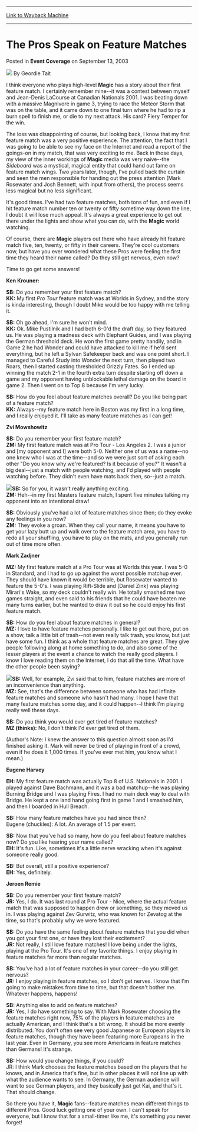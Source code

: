 
---
[Link to Wayback Machine](https://web.archive.org/web/20220809015017/https://magic.wizards.com/en/articles/archive/event-coverage/pros-speak-feature-matches-2003-09-13)

[_metadata_:author]:- "Geordie Tait"
[_metadata_:description]:- "I think everyone who plays high-level Magic has a story about their first feature match. I certainly remember mine--it was a contest between myself and Jean-Denis LaCourse at Canadian Nationals 2001. I was beating down with a massive Magnivore in game 3, trying to race the Meteor Storm that was on the table, and it came down to one final turn where he had to rip a burn spell"
[_metadata_:generator]:- "Drupal 7 (http://drupal.org)"
[_metadata_:node]:- "796921"
[_metadata_:publish_date]:- "2003-09-13"
[_metadata_:source]:- "div-main-content"
[_metadata_:title]:- "The Pros Speak on Feature Matches"
[_metadata_:wayback_capture_timestamp]:- "2022-08-09 01:50:17"
[_metadata_:wayback_raw_url]:- "https://web.archive.org/web/20220809015017id_/https://magic.wizards.com/en/articles/archive/event-coverage/pros-speak-feature-matches-2003-09-13"
[_metadata_:wayback_url]:- "https://magic.wizards.com/en/articles/archive/event-coverage/pros-speak-feature-matches-2003-09-13"
---


The Pros Speak on Feature Matches
=================================



 Posted in **Event Coverage**
 on September 13, 2003 






![](https://media.magic.wizards.com/styles/auth_small/public/generic-avatar-150_375.png)
By Geordie Tait











I think everyone who plays high-level **Magic** has a story about their first feature match. I certainly remember mine--it was a contest between myself and Jean-Denis LaCourse at Canadian Nationals 2001. I was beating down with a massive Magnivore in game 3, trying to race the Meteor Storm that was on the table, and it came down to one final turn where he had to rip a burn spell to finish me, or die to my next attack. His card? Fiery Temper for the win.

The loss was disappointing of course, but looking back, I know that my first feature match was a very positive experience. The attention, the fact that I was going to be able to see my face on the Internet and read a report of the goings-on in my match, that was very exciting to me. Back in those days, my view of the inner workings of **Magic** media was very naive--the *Sideboard* was a mystical, magical entity that could hand out fame on feature match wings. Two years later, though, I've pulled back the curtain and seen the men responsible for handing out the press attention (Mark Rosewater and Josh Bennett, with input from others), the process seems less magical but no less significant.

It's good times. I've had two feature matches, both tons of fun, and even if I hit feature match number ten or twenty or fifty sometime way down the line, I doubt it will lose much appeal. It's always a great experience to get out there under the lights and show what you can do, with the **Magic** world watching.

Of course, there are **Magic** players out there who have already hit feature match five, ten, twenty, or fifty in their careers. They're cool customers now, but have you ever wondered what these Pros were feeling the first time they heard their name called? Do they still get nervous, even now?

Time to go get some answers!

**Ken Krouner:**

****SB:**** Do you remember your first feature match?  
**KK:** My first *Pro Tour* feature match was at Worlds in Sydney, and the story is kinda interesting, though I doubt Mike would be too happy with me telling it.

**SB:** Oh go ahead, I'm sure he won't mind.  
**KK:** Ok. Mike Pustilnik and I had both 6-0'd the draft day, so they featured us. He was playing a madness deck with Elephant Guides, and I was playing the German threshold deck. He won the first game pretty handily, and in Game 2 he had Wonder and could have attacked to kill me if he'd sent everything, but he left a Sylvan Safekeeper back and was one point short. I managed to Careful Study into Wonder the next turn, then played two Roars, then I started casting thresholded Grizzly Fates. So I ended up winning the match 2-1 in the fourth extra turn despite starting off down a game and my opponent having unblockable lethal damage on the board in game 2. Then I went on to Top 8 because I'm very lucky.

**SB:** How do you feel about feature matches overall? Do you like being part of a feature match?  
**KK:** Always--my feature match here in Boston was my first in a long time, and I really enjoyed it. I'll take as many feature matches as I can get!

**Zvi Mowshowitz**

**SB:** Do you remember your first feature match?  
**ZM:** My first feature match was at Pro Tour - Los Angeles 2. I was a junior and [my opponent and I] were both 5-0. Neither one of us was a name--no one knew who I was at the time--and so we were just sort of asking each other "Do you know why we're featured? Is it because of you?" It wasn't a big deal--just a match with people watching, and I'd played with people watching before. They didn't even have mats back then, so--just a match.

![](https://media.magic.wizards.com/image_legacy_migration/sideboard/images/ptbos03/a933.jpg)**SB:** So for you, it wasn't really anything exciting.  
**ZM:** Heh--in my first Masters feature match, I spent five minutes talking my opponent into an intentional draw!

**SB:** Obviously you've had a lot of feature matches since then; do they evoke any feelings in you now?  
**ZM:** They evoke a groan. When they call your name, it means you have to get your lazy butt up and walk over to the feature match area, you have to redo all your shuffling, you have to play on the mats, and you generally run out of time more often.

**Mark Zadjner**

**MZ:** My first feature match at a Pro Tour was at Worlds this year. I was 5-0 in Standard, and I had to go up against the worst possible matchup ever. They should have known it would be terrible, but Rosewater wanted to feature the 5-0's. I was playing Rift-Slide and [Daniel Zink] was playing Mirari's Wake, so my deck couldn't really win. He totally smashed me two games straight, and even said to his friends that he could have beaten me many turns earlier, but he wanted to draw it out so he could enjoy his first feature match.

**SB:** How do you feel about feature matches in general?  
**MZ:** I love to have feature matches personally. I like to get out there, put on a show, talk a little bit of trash--not even really talk trash, you know, but just have some fun. I think as a whole that feature matches are great. They give people following along at home something to do, and also some of the lesser players at the event a chance to watch the really good players. I know I love reading them on the Internet, I do that all the time. What have the other people been saying?

![](https://media.magic.wizards.com/image_legacy_migration/sideboard/images/ptbos03/a954.jpg)**SB:** Well, for example, Zvi said that to him, feature matches are more of an inconvenience than anything.  
**MZ:** See, that's the difference between someone who has had infinite feature matches and someone who hasn't had many. I hope I have that many feature matches some day, and it could happen--I think I'm playing really well these days.

**SB:** Do you think you would ever get tired of feature matches?  
**MZ (thinks):** No, I don't think I'd ever get tired of them.

(Author's Note: I knew the answer to this question almost soon as I'd finished asking it. Mark will never be tired of playing in front of a crowd, even if he does it 1,000 times. If you've ever met him, you know what I mean.)

**Eugene Harvey**

**EH:** My first feature match was actually Top 8 of U.S. Nationals in 2001. I played against Dave Bachmann, and it was a bad matchup--he was playing Burning Bridge and I was playing Fires. I had no main deck way to deal with Bridge. He kept a one land hand going first in game 1 and I smashed him, and then I boarded in Hull Breach.

**SB:** How many feature matches have you had since then?  
 Eugene (chuckles): A lot. An average of 1.5 per event.

**SB:** Now that you've had so many, how do you feel about feature matches now? Do you like hearing your name called?  
**EH:** It's fun. Like, sometimes it's a little nerve wracking when it's against someone really good.

**SB:** But overall, still a positive experience?  
**EH:** Yes, definitely.

**Jeroen Remie**

**SB:** Do you remember your first feature match?  
**JR:** Yes, I do. It was last round at Pro Tour - Nice, where the actual feature match that was supposed to happen drew or something, so they moved us in. I was playing against Zev Gurwitz, who was known for Zevatog at the time, so that's probably why we were featured.

**SB:** Do you have the same feeling about feature matches that you did when you got your first one, or have they lost their excitement?  
**JR:** Not really, I still love feature matches! I love being under the lights, playing at the Pro Tour. It's one of my favorite things. I enjoy playing in feature matches far more than regular matches.

**SB:** You've had a lot of feature matches in your career--do you still get nervous?  
**JR:** I enjoy playing in feature matches, so I don't get nerves. I know that I'm going to make mistakes from time to time, but that doesn't bother me. Whatever happens, happens!

**SB:** Anything else to add on feature matches?  
**JR:** Yes, I do have something to say. With Mark Rosewater choosing the feature matches right now, 75% of the players in feature matches are actually American, and I think that's a bit wrong. It should be more evenly distributed. You don't often see very good Japanese or European players in feature matches, though they have been featuring more Europeans in the last year. Even in Germany, you see more Americans in feature matches than Germans! It's strange.

**SB:** How would you change things, if you could?  
 JR: I think Mark chooses the feature matches based on the players that he knows, and in America that's fine, but in other places it will not line up with what the audience wants to see. In Germany, the German audience will want to see German players, and they basically just get Kai, and that's it. That should change.

So there you have it, **Magic** fans--feature matches mean different things to different Pros. Good luck getting one of your own. I can't speak for everyone, but I know that for a small-timer like me, it's something you never forget!








